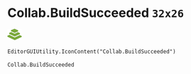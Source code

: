 # Collab.BuildSucceeded `32x26`
<img src="/img/Collab.BuildSucceeded.png" width=32 height=26>

``` CSharp
EditorGUIUtility.IconContent("Collab.BuildSucceeded")
```
```
Collab.BuildSucceeded
```
